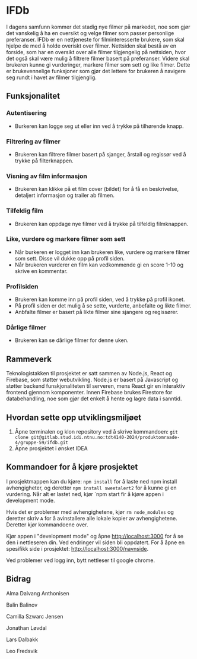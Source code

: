 # IFDb 
I dagens samfunn kommer det stadig nye filmer på markedet, noe som gjør det vanskelig å ha en oversikt og velge filmer som passer personlige preferanser. IFDb er en nettjeneste for filminteresserte brukere, som skal hjelpe de med å holde overiskt over filmer. Nettsiden skal bestå av en forside, som har en oversikt over alle filmer tilgjengelig på nettsiden, hvor det også skal være mulig å filtrere filmer basert på preferanser. Videre skal brukeren kunne gi vurderinger, markere filmer som sett og like filmer. Dette er brukevennelige funksjoner som gjør det lettere for brukeren å navigere seg rundt i havet av filmer tilgjenglig.

## Funksjonalitet
### Autentisering
- Burkeren kan logge seg ut eller inn ved å trykke på tilhørende knapp.
### Filtrering av filmer
- Brukeren kan filtrere filmer basert på sjanger, årstall og regissør ved å trykke på filterknappen. 
### Visning av film informasjon
- Brukeren kan klikke på et film cover (bildet) for å få en beskrivelse, detaljert informasjon og trailer ab filmen.
### Tilfeldig film
- Brukeren kan oppdage nye filmer ved å trykke på tilfeldig filmknappen. 
### Like, vurdere og markere filmer som sett
- Når burkeren er logget inn kan brukeren like, vurdere og markere filmer som sett. Disse vil dukke opp på profil siden.
-  Når brukeren vurderer en film kan vedkommende gi en score 1-10 og skrive en kommentar.
### Profilsiden
- Brukeren kan komme inn på profil siden, ved å trykke på profil ikonet.
- På profil siden er det mulig å se sette, vurderte, anbefalte og likte filmer. 
- Anbfalte filmer er basert på likte filmer sine sjangere og regissører.
### Dårlige filmer
- Brukeren kan se dårlige filmer for denne uken. 


## Rammeverk  
Teknologistakken til prosjektet er satt sammen av Node.js, React og Firebase, som støtter webutvikling. Node.js er basert på Javascript og støtter backend funskjonaliteten til serveren, mens React gir en interaktiv frontend gjennom komponenter. Innen Firebase brukes Firestore for databehandling, noe som gjør det enkelt å hente og lagre data i sanntid. 

## Hvordan sette opp utviklingsmiljøet
1. Åpne terminalen og klon repository ved å skrive kommandoen: `git clone git@gitlab.stud.idi.ntnu.no:tdt4140-2024/produktomraade-4/gruppe-59/ifdb.git` 
2. Åpne prosjektet i ønsket IDEA

## Kommandoer for å kjøre prosjektet
I prosjektmappen kan du kjøre: `npm install` for å laste ned npm install avhengigheter, og deretter `npm install sweetalert2` for å kunne gi en vurdering. Når alt er lastet ned, kjør  `npm start fir å kjøre appen i development mode.

Hvis det er problemer med avhengighetene, kjør `rm node_modules` og deretter skriv `A` for å avinstallere alle lokale kopier av avhengighetene. Deretter kjør kommandoene over. 

Kjør appen i "development mode" og åpne [http://localhost:3000](http://localhost:3000) for å se den i nettleseren din. Ved endringer vil siden bli oppdatert. For å åpne en spesifikk side i prosjektet: [http://localhost:3000/navnside](http://localhost:3000/navnside).

Ved problemer ved logg inn, bytt nettleser til google chrome.

## Bidrag 
Alma Dalvang Anthonisen

Balin Balinov

Camilla Szwarc Jensen

Jonathan Løvdal

Lars Dalbakk

Leo Fredsvik
 



